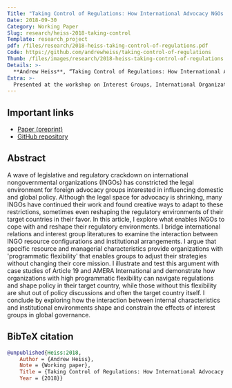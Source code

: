 ```yaml
---
Title: "Taking Control of Regulations: How International Advocacy NGOs Shape the Regulatory Environments of their Target Countries"
Date: 2018-09-30
Category: Working Paper
Slug: research/heiss-2018-taking-control
Template: research_project
pdf: /files/research/2018-heiss-taking-control-of-regulations.pdf
Code: https://github.com/andrewheiss/taking-control-of-regulations
Thumb: /files/images/research/2018-heiss-taking-control-of-regulations.png
Details: >-
  **Andrew Heiss**, “Taking Control of Regulations: How International Advocacy NGOs Shape the Regulatory Environments of their Target Countries,” working paper.
Extra: >-
  Presented at the workshop on Interest Groups, International Organizations, and Global Problem-Solving Capacity, Stockholm University, Sweden, June 2018, organized by Elizabeth Bloodgood and Lisa Dellmuth
---
```


## Important links

- [Paper (preprint)](/files/research/2018-heiss-taking-control-of-regulations.pdf)
- [GitHub repository](https://github.com/andrewheiss/taking-control-of-regulations)


## Abstract

A wave of legislative and regulatory crackdown on international nongovernmental organizations (INGOs) has constricted the legal environment for foreign advocacy groups interested in influencing domestic and global policy. Although the legal space for advocacy is shrinking, many INGOs have continued their work and found creative ways to adapt to these restrictions, sometimes even reshaping the regulatory environments of their target countries in their favor. In this article, I explore what enables INGOs to cope with and reshape their regulatory environments. I bridge international relations and interest group literatures to examine the interaction between INGO resource configurations and institutional arrangements. I argue that specific resource and managerial characteristics provide organizations with 'programmatic flexibility' that enables groups to adjust their strategies without changing their core mission. I illustrate and test this argument with case studies of Article 19 and AMERA International and demonstrate how organizations with high programmatic flexibility can navigate regulations and shape policy in their target country, while those without this flexibility are shut out of policy discussions and often the target country itself. I conclude by exploring how the interaction between internal characteristics and institutional environments shape and constrain the effects of interest groups in global governance. 


## BibTeX citation

```bibtex
@unpublished{Heiss:2018,
    Author = {Andrew Heiss},
    Note = {Working paper},
    Title = {Taking Control of Regulations: How International Advocacy NGOs Shape the Regulatory Environments of their Target Countries},
    Year = {2018}}
```
